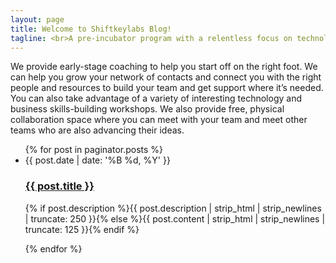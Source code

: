 ```yaml
---
layout: page
title: Welcome to Shiftkeylabs Blog!
tagline: <br>A pre-incubator program with a relentless focus on technology.
---
```

We provide early-stage coaching to help you start off on the right foot. We can help you grow your network of contacts and connect you with the right people and resources to build your team and get support where it’s needed. You can also take advantage of a variety of interesting technology and business skills-building workshops. We also provide free, physical collaboration space where you can meet with your team and meet other teams who are also advancing their ideas.

 <ul class="posts noList">
    {% for post in paginator.posts %}
      <li>
        <span class="date">{{ post.date | date: '%B %d, %Y' }}</span>
        <h3><a class="post-link" href="{{ post.url | prepend: site.baseurl }}">{{ post.title }}</a></h3>
        <p class="description">{% if post.description %}{{ post.description | strip_html | strip_newlines | truncate: 250 }}{% else %}{{ post.content | strip_html | strip_newlines | truncate: 125 }}{% endif %}</p>
      </li>
    {% endfor %}
  </ul>